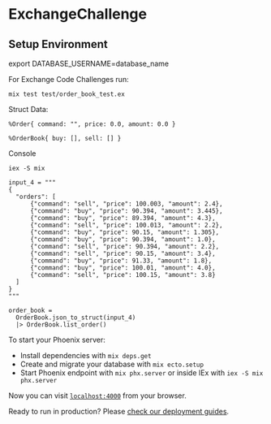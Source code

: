 # ExchangeChallenge

## Setup Environment
export DATABASE_USERNAME=database_name

For Exchange Code Challenges
run:
```
mix test test/order_book_test.ex
```

Struct Data:
```
%Order{ command: "", price: 0.0, amount: 0.0 }
```

```
%OrderBook{ buy: [], sell: [] }
```

Console
```
iex -S mix
```

```
input_4 = """
{
  "orders": [
      {"command": "sell", "price": 100.003, "amount": 2.4},
      {"command": "buy", "price": 90.394, "amount": 3.445},
      {"command": "buy", "price": 89.394, "amount": 4.3},
      {"command": "sell", "price": 100.013, "amount": 2.2},
      {"command": "buy", "price": 90.15, "amount": 1.305},
      {"command": "buy", "price": 90.394, "amount": 1.0},
      {"command": "sell", "price": 90.394, "amount": 2.2},
      {"command": "sell", "price": 90.15, "amount": 3.4},
      {"command": "buy", "price": 91.33, "amount": 1.8},
      {"command": "buy", "price": 100.01, "amount": 4.0},
      {"command": "sell", "price": 100.15, "amount": 3.8}
  ]
}
"""

order_book =
  OrderBook.json_to_struct(input_4)
  |> OrderBook.list_order()
```

To start your Phoenix server:

  * Install dependencies with `mix deps.get`
  * Create and migrate your database with `mix ecto.setup`
  * Start Phoenix endpoint with `mix phx.server` or inside IEx with `iex -S mix phx.server`

Now you can visit [`localhost:4000`](http://localhost:4000) from your browser.

Ready to run in production? Please [check our deployment guides](https://hexdocs.pm/phoenix/deployment.html).
